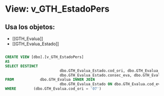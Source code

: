 # View: v_GTH_EstadoPers

## Usa los objetos:
- [[GTH_Evalua]]
- [[GTH_Evalua_Estado]]

```sql

CREATE VIEW [dbo].[v_GTH_EstadoPers]
AS
SELECT DISTINCT 
                         dbo.GTH_Evalua_Estado.cod_ori, dbo.GTH_Evalua_Estado.codigo, dbo.GTH_Evalua_Estado.cod_est, dbo.GTH_Evalua_Estado.fec_lim, 
                         dbo.GTH_Evalua_Estado.consec_eva, dbo.GTH_Evalua_Estado.cod_eva
FROM            dbo.GTH_Evalua INNER JOIN
                         dbo.GTH_Evalua_Estado ON dbo.GTH_Evalua.cod_eva = dbo.GTH_Evalua_Estado.cod_eva AND dbo.GTH_Evalua.cod_ori = dbo.GTH_Evalua_Estado.cod_ori
WHERE        (dbo.GTH_Evalua.cod_ori = '07')

```
